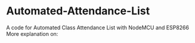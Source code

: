 # Automated-Attendance-List

A code for Automated Class Attendance List with NodeMCU and ESP8266
More explanation on: 
